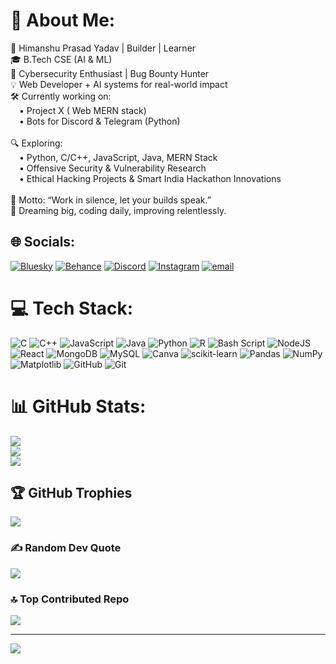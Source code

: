 # 💫 About Me:
🚀 Himanshu Prasad Yadav | Builder | Learner<br>🎓 B.Tech CSE (AI & ML) <br>🔐 Cybersecurity Enthusiast | Bug Bounty Hunter<br>💡 Web Developer + AI systems for real-world impact<br>🛠️ Currently working on:<br> • Project X ( Web MERN stack)<br> • Bots for Discord & Telegram (Python)<br><br>🔍 Exploring:<br> • Python, C/C++, JavaScript, Java, MERN Stack<br> • Offensive Security & Vulnerability Research<br> • Ethical Hacking Projects & Smart India Hackathon Innovations<br><br>🧠 Motto: “Work in silence, let your builds speak.”<br>🎯 Dreaming big, coding daily, improving relentlessly.


## 🌐 Socials:
[![Bluesky](https://img.shields.io/badge/bluesky-0285FF?style=for-the-badge&logo=bluesky&logoColor=%23FFFFFF)](https://bsky.app/profile/himanshu140505) [![Behance](https://img.shields.io/badge/Behance-1769ff?logo=behance&logoColor=white)](https://behance.net/himanshuyadav) [![Discord](https://img.shields.io/badge/Discord-%237289DA.svg?logo=discord&logoColor=white)](https://discord.gg/https://discord.gg/SQdQVqhhy8) [![Instagram](https://img.shields.io/badge/Instagram-%23E4405F.svg?logo=Instagram&logoColor=white)](https://instagram.com/himanshuyadav_1405) [![email](https://img.shields.io/badge/Email-D14836?logo=gmail&logoColor=white)](mailto:himanshuyadav4596@gmail.com) 

# 💻 Tech Stack:
![C](https://img.shields.io/badge/c-%2300599C.svg?style=plastic&logo=c&logoColor=white) ![C++](https://img.shields.io/badge/c++-%2300599C.svg?style=plastic&logo=c%2B%2B&logoColor=white) ![JavaScript](https://img.shields.io/badge/javascript-%23323330.svg?style=plastic&logo=javascript&logoColor=%23F7DF1E) ![Java](https://img.shields.io/badge/java-%23ED8B00.svg?style=plastic&logo=openjdk&logoColor=white) ![Python](https://img.shields.io/badge/python-3670A0?style=plastic&logo=python&logoColor=ffdd54) ![R](https://img.shields.io/badge/r-%23276DC3.svg?style=plastic&logo=r&logoColor=white) ![Bash Script](https://img.shields.io/badge/bash_script-%23121011.svg?style=plastic&logo=gnu-bash&logoColor=white) ![NodeJS](https://img.shields.io/badge/node.js-6DA55F?style=plastic&logo=node.js&logoColor=white) ![React](https://img.shields.io/badge/react-%2320232a.svg?style=plastic&logo=react&logoColor=%2361DAFB) ![MongoDB](https://img.shields.io/badge/MongoDB-%234ea94b.svg?style=plastic&logo=mongodb&logoColor=white) ![MySQL](https://img.shields.io/badge/mysql-4479A1.svg?style=plastic&logo=mysql&logoColor=white) ![Canva](https://img.shields.io/badge/Canva-%2300C4CC.svg?style=plastic&logo=Canva&logoColor=white) ![scikit-learn](https://img.shields.io/badge/scikit--learn-%23F7931E.svg?style=plastic&logo=scikit-learn&logoColor=white) ![Pandas](https://img.shields.io/badge/pandas-%23150458.svg?style=plastic&logo=pandas&logoColor=white) ![NumPy](https://img.shields.io/badge/numpy-%23013243.svg?style=plastic&logo=numpy&logoColor=white) ![Matplotlib](https://img.shields.io/badge/Matplotlib-%23ffffff.svg?style=plastic&logo=Matplotlib&logoColor=black) ![GitHub](https://img.shields.io/badge/github-%23121011.svg?style=plastic&logo=github&logoColor=white) ![Git](https://img.shields.io/badge/git-%23F05033.svg?style=plastic&logo=git&logoColor=white)
# 📊 GitHub Stats:
![](https://github-readme-stats.vercel.app/api?username=himanshu140505&theme=github_dark&hide_border=false&include_all_commits=true&count_private=true)<br/>
![](https://nirzak-streak-stats.vercel.app/?user=himanshu140505&theme=github_dark&hide_border=false)<br/>
![](https://github-readme-stats.vercel.app/api/top-langs/?username=himanshu140505&theme=github_dark&hide_border=false&include_all_commits=true&count_private=true&layout=compact)

## 🏆 GitHub Trophies
![](https://github-profile-trophy.vercel.app/?username=himanshu140505&theme=radical&no-frame=false&no-bg=true&margin-w=4)

### ✍️ Random Dev Quote
![](https://quotes-github-readme.vercel.app/api?type=horizontal&theme=radical)

### 🔝 Top Contributed Repo
![](https://github-contributor-stats.vercel.app/api?username=himanshu140505&limit=5&theme=dark&combine_all_yearly_contributions=true)

---
[![](https://visitcount.itsvg.in/api?id=himanshu140505&icon=2&color=0)](https://visitcount.itsvg.in)

<!-- Proudly created with GPRM ( https://gprm.itsvg.in ) -->
